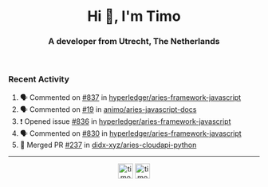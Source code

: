 <h1 align="center">Hi 👋, I'm Timo</h1>
<h3 align="center">A developer from Utrecht, The Netherlands</h3>
<br/>
<!-- https://github.com/rahuldkjain/github-profile-readme-generator --!>

<!--  <p align="left"><img src="https://github-readme-stats.vercel.app/api?username=timoglastra&show_icons=true&count_private=true&" alt="timoglastra" /></p> --!>

<!--
Github language stats
<p align="left"><img src="https://github-readme-stats.vercel.app/api/top-langs/?username=timoglastra&layout=compact" alt="timoglastra" /><p>
-->

<!-- Codestats language stats -->
<!-- <p align="left"><img src="https://codestats-readme.vercel.app/api/top-langs/?username=timoglastra&layout=compact&language_count=12" alt="timoglastra" /><p>    --!>
  
<h3>Recent Activity</h3>

<!--START_SECTION:activity-->
1. 🗣 Commented on [#837](https://github.com/hyperledger/aries-framework-javascript/issues/837) in [hyperledger/aries-framework-javascript](https://github.com/hyperledger/aries-framework-javascript)
2. 🗣 Commented on [#19](https://github.com/animo/aries-javascript-docs/issues/19) in [animo/aries-javascript-docs](https://github.com/animo/aries-javascript-docs)
3. ❗️ Opened issue [#836](https://github.com/hyperledger/aries-framework-javascript/issues/836) in [hyperledger/aries-framework-javascript](https://github.com/hyperledger/aries-framework-javascript)
4. 🗣 Commented on [#830](https://github.com/hyperledger/aries-framework-javascript/issues/830) in [hyperledger/aries-framework-javascript](https://github.com/hyperledger/aries-framework-javascript)
5. 🎉 Merged PR [#237](https://github.com/didx-xyz/aries-cloudapi-python/pull/237) in [didx-xyz/aries-cloudapi-python](https://github.com/didx-xyz/aries-cloudapi-python)
<!--END_SECTION:activity-->

---

<p align="center">
<a href="https://twitter.com/timoglastra" target="blank"><img align="center" src="https://cdn.jsdelivr.net/npm/simple-icons@3.0.1/icons/twitter.svg" alt="timoglastra" height="30" width="30" /></a>
<a href="https://linkedin.com/in/timoglastra" target="blank"><img align="center" src="https://cdn.jsdelivr.net/npm/simple-icons@3.0.1/icons/linkedin.svg" alt="timoglastra" height="30" width="30" /></a>
</p>



